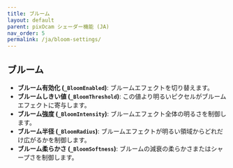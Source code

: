 ```yaml
---
title: ブルーム
layout: default
parent: pixOcam シェーダー機能 (JA)
nav_order: 5
permalink: /ja/bloom-settings/
---
```


## ブルーム

*   **ブルーム有効化 (`_BloomEnabled`)**: ブルームエフェクトを切り替えます。
*   **ブルームしきい値 (`_BloomThreshold`)**: この値より明るいピクセルがブルームエフェクトに寄与します。
*   **ブルーム強度 (`_BloomIntensity`)**: ブルームエフェクト全体の明るさを制御します。
*   **ブルーム半径 (`_BloomRadius`)**: ブルームエフェクトが明るい領域からどれだけ広がるかを制御します。
*   **ブルーム柔らかさ (`_BloomSoftness`)**: ブルームの減衰の柔らかさまたはシャープさを制御します。 